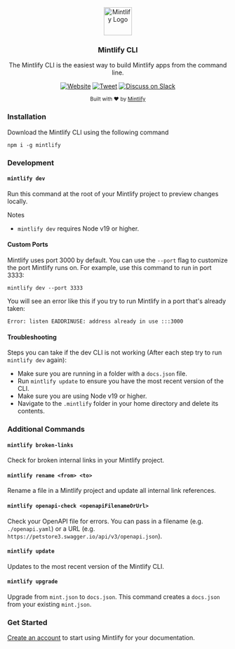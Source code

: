 <div align="center">
  <a href="https://mintlify.com">
    <img
      src="https://res.cloudinary.com/mintlify/image/upload/v1665385627/logo-rounded_zuk7q1.svg"
      alt="Mintlify Logo"
      height="64"
    />
  </a>
  <br />
  <p>
    <h3>
      <b>
        Mintlify CLI
      </b>
    </h3>
  </p>
  <p>
    The Mintlify CLI is the easiest way to build Mintlify apps from the command line.
  </p>
  <p>

[![Website](https://img.shields.io/website?url=https%3A%2F%2Fmintlify.com&logo=mintlify)](https://mintlify.com) [![Tweet](https://img.shields.io/twitter/url?url=https%3A%2F%2Fmintlify.com%2F)](https://twitter.com/intent/tweet?url=&text=Check%20out%20%40mintlify)
[![Discuss on Slack](https://img.shields.io/badge/chat-on%20Slack-blueviolet)](https://mintlify.com/community)

  </p>
  <p>
    <sub>
      Built with ❤︎ by
      <a href="https://mintlify.com">
        Mintlify
      </a>
    </sub>
  </p>
</div>

### Installation

Download the Mintlify CLI using the following command

```
npm i -g mintlify
```

### Development

#### `mintlify dev`

Run this command at the root of your Mintlify project to preview changes locally.

Notes

- `mintlify dev` requires Node v19 or higher.

#### Custom Ports

Mintlify uses port 3000 by default. You can use the `--port` flag to customize the port Mintlify runs on. For example, use this command to run in port 3333:

```
mintlify dev --port 3333
```

You will see an error like this if you try to run Mintlify in a port that's already taken:

```
Error: listen EADDRINUSE: address already in use :::3000
```

#### Troubleshooting

Steps you can take if the dev CLI is not working (After each step try to run `mintlify dev` again):

- Make sure you are running in a folder with a `docs.json` file.
- Run `mintlify update` to ensure you have the most recent version of the CLI.
- Make sure you are using Node v19 or higher.
- Navigate to the `.mintlify` folder in your home directory and delete its contents.

### Additional Commands

#### `mintlify broken-links`

Check for broken internal links in your Mintlify project.

#### `mintlify rename <from> <to>`

Rename a file in a Mintlify project and update all internal link references.

#### `mintlify openapi-check <openapiFilenameOrUrl>`

Check your OpenAPI file for errors. You can pass in a filename (e.g. `./openapi.yaml`) or a URL (e.g. `https://petstore3.swagger.io/api/v3/openapi.json`).

#### `mintlify update`

Updates to the most recent version of the Mintlify CLI.

#### `mintlify upgrade`

Upgrade from `mint.json` to `docs.json`. This command creates a `docs.json` from your existing `mint.json`.

### Get Started

[Create an account](https://mintlify.com/start) to start using Mintlify for your documentation.

